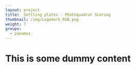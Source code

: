 ```yaml
---
layout: project
title:  Settling plates - Photoquadrat Scoring
thumbnail: /img/Logomark_RGB.png
weight: 7
groups:
  - panamex
---
```


# This is some dummy content

